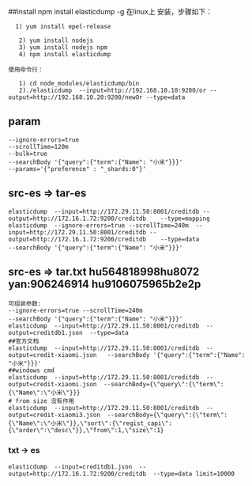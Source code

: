 ##install
    npm install elasticdump -g
    在linux上 安装，步骤如下：
    
      1) yum install epel-release  
    
       2) yum install nodejs  
       3) yum install nodejs npm  
       4) npm install elasticdump  
    
    使用命令行：
    
       1) cd node_modules/elasticdump/bin  
       2)./elasticdump  --input=http://192.168.10.10:9200/or --output=http://192.168.10.20:9200/newOr --type=data  


## param
    --ignore-errors=true
    --scrollTime=120m   
    --bulk=true
    --searchBody '{"query":{"term":{"Name": "小米"}}}'
    --params='{"preference" : "_shards:0"}'
## src-es => tar-es
    elasticdump  --input=http://172.29.11.50:8001/creditdb --output=http://172.16.1.72:9200/creditdb    --type=mapping
    elasticdump  --ignore-errors=true --scrollTime=240m  --input=http://172.29.11.50:8001/creditdb --output=http://172.16.1.72:9200/creditdb    --type=data 
    --searchBody '{"query":{"term":{"Name": "小米"}}}'


## src-es => tar.txt hu564818998hu8072 yan:906246914 hu9106075965b2e2p
    可组装参数: 
    --ignore-errors=true --scrollTime=240m
    --searchBody '{"query":{"term":{"Name": "小米"}}}'
    elasticdump  --input=http://172.29.11.50:8001/creditdb  --output=creditdb1.json  --type=data
    ##官方文档
    elasticdump  --input=http://172.29.11.50:8001/creditdb  --output=credit-xiaomi.json   --searchBody '{"query":{"term":{"Name": "小米"}}}'
    ##windows cmd
    elasticdump  --input=http://172.29.11.50:8001/creditdb  --output=credit-xiaomi.json  --searchBody={\"query\":{\"term\":{\"Name\":\"小米\"}}}
    # from size 没有作用 
    elasticdump  --input=http://172.29.11.50:8001/creditdb  --output=credit-xiaomi3.json  --searchBody={\"query\":{\"term\":{\"Name\":\"小米\"}},\"sort\":{\"regist_capi\":{\"order\":\"desc\"}},\"from\":1,\"size\":1}
    
    
### txt -> es
    elasticdump  --input=creditdb1.json  --output=http://172.16.1.72:9200/creditdb  --type=data limit=10000